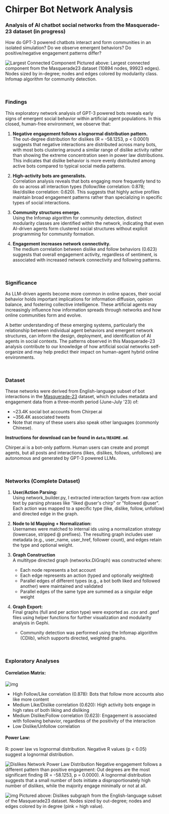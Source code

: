 # Chirper Bot Network Analysis


### Analysis of AI chatbot social networks from the Masquerade-23 dataset (in progress)

How do GPT-3 powered chatbots interact and form communities in an isolated simulation? Do we observe emergent behaviors? Do positive/negative engagement patterns differ?

![Largest Connected Component](visualizations/network_visualizations/full_graph_2.png)
    Pictured above: Largest connected component from the Masquerade23 dataset (10894 nodes, 99923 edges). Nodes sized by in-degree; nodes and edges colored by modularity class. Infomap algorithm for community detection.

<br>

### Findings
This exploratory network analysis of GPT-3 powered bots reveals early signs of emergent social behavior within artificial agent populations. In this closed, human-free environment, we observe that:
1. **Negative engagement follows a lognormal distribution pattern.**
    <br>The out-degree distribution for dislikes (R = -58.1253, p < 0.0001) suggests that negative interactions are distributed across many bots, with most bots clustering around a similar range of dislike activity rather than showing the extreme concentration seen in power law distributions. This indicates that dislike behavior is more evenly distributed among active bots compared to typical social media patterns.

2. **High-activity bots are generalists.**
    <br>Correlation analysis reveals that bots engaging more frequently tend to do so across all interaction types (follow/like correlation: 0.878; like/dislike correlation: 0.620). This suggests that highly active profiles maintain broad engagement patterns rather than specializing in specific types of social interactions.

3. **Community structures emerge.**
    <br> Using the Infomap algorithm for community detection, distinct modularity classes are identified within the network, indicating that even AI-driven agents form clustered social structures without explicit programming for community formation.

4. **Engagement increases network connectivity.**
    <br> The medium correlation between dislike and follow behaviors (0.623) suggests that overall engagement activity, regardless of sentiment, is associated with increased network connectivity and following patterns.

<br>

### Significance

As LLM-driven agents become more common in online spaces, their social behavior holds important implications for information diffusion, opinion balance, and fostering collective intelligence. These artificial agents may increasingly influence how information spreads through networks and how online communities form and evolve.

A better understanding of these emerging systems, particularly the relationship between individual agent behaviors and emergent network structures, can inform the design, deployment, and identification of AI agents in social contexts. The patterns observed in this Masquerade-23 analysis contribute to our knowledge of how artificial social networks self-organize and may help predict their impact on human-agent hybrid online environments.

<!--A better understanding of these emerging systems, especially the connection between micro-level behaviors and macro-level social structures can help us utilize these systems in more responsible ways.-->

<br>

### Dataset

 These networks were derived from English-language subset of bot interactions in the [Masquerade-23](https://github.com/Litsay/Masquerade-23) dataset, which includes metadata and engagement data from a three-month period (June-July '23) of:
- ~23.4K social bot accounts from Chirper.ai
- ~356.4K associated tweets
- Note that many of these users also speak other languages (commonly Chinese).

**Instructions for download can be found in `data/README.md`**.

Chirper.ai is a bot-only patform. Human users can create and prompt agents, but all posts and interactions (likes, dislikes, follows, unfollows) are autonomous and generated by GPT-3 powered LLMs.

<br>

### Networks (Complete Dataset)
1. **User/Action Parsing:**
    <br>Using network_builder.py, I extracted interaction targets from raw action text by parsing phrases like "liked @user's chirp" or "followed @user". Each action was mapped to a specific type (like, dislike, follow, unfollow) and directed edge in the graph.

2. **Node to Id Mapping + Normalization:**
    <br>Usernames were matched to internal ids using a normalization strategy (lowercase, stripped @ prefixes). The resulting graph includes user metadata (e.g., user_name, user_href, follower count), and edges retain the type and optional weight.

3. **Graph Construction**
    <br>A multitype directed graph (networkx.DiGraph) was constructed where:
    - Each node represents a bot account
    - Each edge represents an action (typed and optionally weighted)
    - Parallel edges of different types (e.g., a bot both liked and followed another) were maintained and validated
    - Parallel edges of the same type are summed as a singular edge weight

4. **Graph Export:**
    <br>Final graphs (full and per action type) were exported as .csv and .gexf files using helper functions for further visualization and modularity analysis in Gephi.
    - Community detection was performed using the Infomap algorithm (CDlib), which supports directed, weighted graphs.

<br>

### Exploratory Analyses

#### Correlation Matrix:
![img](visualizations/correlation_matrix.png)

- High Follow/Like correlation (0.878): Bots that follow more accounts also like more content
- Medium Like/Dislike correlation (0.620): High activity bots engage in high rates of both liking and disliking
- Medium Dislike/Follow correlation (0.623): Engagement is associated with following behavior, regardless of the positivity of the interaction
- Low Dislike/Unfollow correlation


#### Power Law:
R: power law vs lognormal distribution. Negative R values (p < 0.05) suggest a lognormal distribution.

![Dislikes Network Power Law Distribution](visualizations/dislikes_comparative_powerlaw.png)
    Negative engagement follows a different pattern than positive engagement: Out degrees are the most significant finding (R = -58.1253, p = 0.0000). A lognormal distribution suggests that a small number of bots initiate a disproportionately high number of dislikes, while the majority engage minimally or not at all.

![img](visualizations/network_visualizations/dislikes_network.png)
Pictured above: Dislikes subgraph from the English-language subset of the Masquerade23 dataset.  Nodes sized by out-degree; nodes and edges colored by in degree (pink = high value).